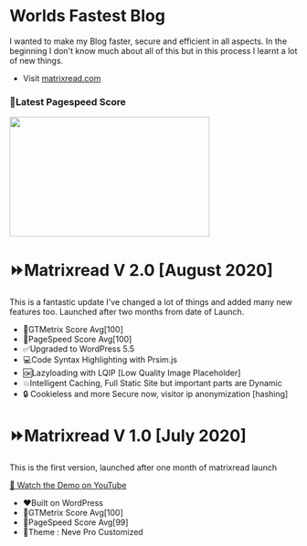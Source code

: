 # Worlds Fastest Blog

I wanted to make my Blog faster, secure and efficient in all aspects. In the beginning I don't know much about all of this but in this process I learnt a lot of new things.

* Visit [matrixread.com](https://matrixread.com)

### 🔰Latest Pagespeed Score
<img src="https://github.com/AbhiramReddyD/Worlds-Fastest-Website/blob/master/images/Capture.PNG" height="210" width="350">

# ⏩Matrixread V 2.0 [August 2020]
This is a fantastic update I've changed a lot of things and added many new features too. Launched after two months from date of Launch.
* 💯GTMetrix Score Avg[100]
* 💯PageSpeed Score Avg[100]
* ✅Upgraded to WordPress 5.5
* 💻Code Syntax Highlighting with Prsim.js
* 🆗Lazyloading with LQIP [Low Quality Image Placeholder]
* 💥Intelligent Caching, Full Static Site but important parts are Dynamic
* 🔒 Cookieless and more Secure now, visitor ip anonymization [hashing]

# ⏩Matrixread V 1.0 [July 2020]
This is the first version, launched after one month of matrixread launch

[🎥 Watch the Demo on YouTube](https://www.youtube.com/watch?v=lnvsuNZURR0)
* ❤️Built on WordPress 
* 💯GTMetrix Score Avg[100]
* 💯PageSpeed Score Avg[99]
* 🤩Theme : Neve Pro Customized
